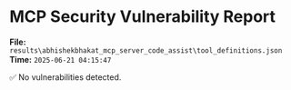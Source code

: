 # MCP Security Vulnerability Report
**File:** `results\abhishekbhakat_mcp_server_code_assist\tool_definitions.json`
**Time:** `2025-06-21 04:15:47`

✅ No vulnerabilities detected.